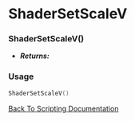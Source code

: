 # ShaderSetScaleV

### ShaderSetScaleV()
- ***Returns:*** 

### Usage

```Lua
ShaderSetScaleV()
```


[Back To Scripting Documentation](../README.md)
